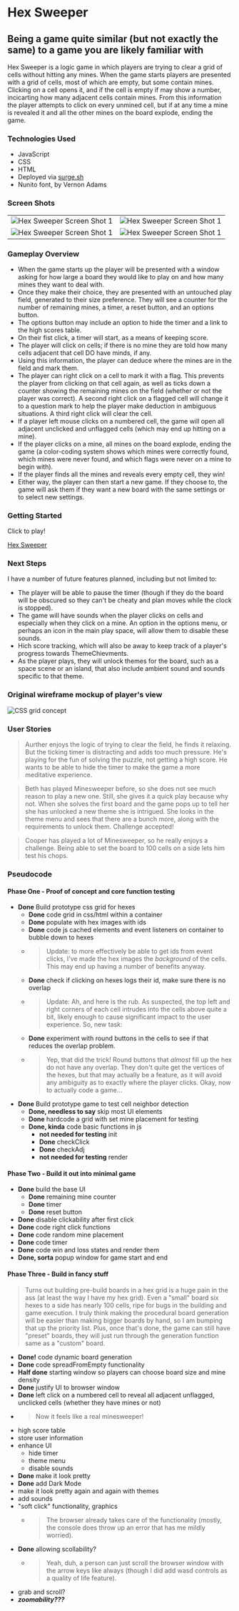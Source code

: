 # Hex Sweeper

## Being a game quite similar (but not exactly the same) to a game you are likely familiar with

Hex Sweeper is a logic game in which players are trying to clear a grid of cells without hitting any mines. When the game starts players are presented with a grid of cells, most of which are empty, but some contain mines. Clicking on a cell opens it, and if the cell is empty if may show a number, incicarting how many adjacent cells contain mines. From this information the player attempts to click on every unmined cell, but if at any time a mine is revealed it and all the other mines on the board explode, ending the game.

### Technologies Used

- JavaScript
- CSS
- HTML
- Deployed via [surge.sh](surge.sh)
- Nunito font, by Vernon Adams

### Screen Shots

|  |     |
|---------|------------------|
|![Hex Sweeper Screen Shot 1](https://i.imgur.com/bKlkNvk.png)|![Hex Sweeper Screen Shot 1](https://i.imgur.com/pDdQvUk.png)|
|![Hex Sweeper Screen Shot 1](https://i.imgur.com/v1soZCU.png)|![Hex Sweeper Screen Shot 1](https://i.imgur.com/vYB3J7b.png)

### Gameplay Overview

- When the game starts up the player will be presented with a window asking for how large a board they would like to play on and how many mines they want to deal with.
- Once they make their choice, they are presented with an untouched play field, generated to their size preference. They will see a counter for the number of remaining mines, a timer, a reset button, and an options button.
- The options button may include an option to hide the timer and a link to the high scores table.
- On their fist click, a timer will start, as a means of keeping score.
- The player will click on cells; if there is no mine they are told how many cells adjacent that cell DO have minds, if any.
- Using this information, the player can deduce where the mines are in the field and mark them.
- The player can right click on a cell to mark it with a flag. This prevents the player from clicking on that cell again, as well as ticks down a counter showing the remaining mines on the field (whether or not the player was correct). A second right click on a flagged cell will change it to a question mark to help the player make deduction in ambiguous situations. A third right click will clear the cell.
- If a player left mouse clicks on a numbered cell, the game will open all adjacent unclicked and unflagged cells (which may end up hitting on a mine).
- If the player clicks on a mine, all mines on the board explode, ending the game (a color-coding system shows which mines were correctly found, which mines were never found, and which flags were never on a mine to begin with).
- If the player finds all the mines and reveals every empty cell, they win!
- Either way, the player can then start a new game. If they choose to, the game will ask them if they want a new board with the same settings or to select new settings.

### Getting Started

Click to play!

[Hex Sweeper](http://hex-sweeper.surge.sh)

### Next Steps

I have a number of future features planned, including but not limited to:

- The player will be able to pause the timer (though if they do the board will be obscured so they can't be cheaty and plan moves while the clock is stopped).
- The game will have sounds when the player clicks on cells and especially when they click on a mine. An option in the options menu, or perhaps an icon in the main play space, will allow them to disable these sounds.
- Hich score tracking, which will also be away to keep track of a player's progress towards ThemeChievments.
- As the player plays, they will unlock themes for the board, such as a space scene or an island, that also include ambient sound and sounds specific to that theme.

### Original wireframe mockup of player's view

![CSS grid concept](https://i.imgur.com/x86Sp3M.png)

### User Stories

>Aurther enjoys the logic of trying to clear the field, he finds it relaxing. But the ticking timer is distracting and adds too much pressure. He's playing for the fun of solving the puzzle, not getting a high score. He wants to be able to hide the timer to make the game a more meditative experience.

>Beth has played Minesweeper before, so she does not see much reason to play a new one. Still, she gives it a quick play because why not. When she solves the first board and the game pops up to tell her she has unlocked a new theme she is intrigued. She looks in the theme menu and sees that there are a bunch more, along with the requirements to unlock them. Challenge accepted!

>Cooper has played a lot of Minesweeper, so he really enjoys a challenge. Being able to set the board to 100 cells on a side lets him test his chops.

### Pseudocode

#### Phase One - Proof of concept and core function testing

- **Done** Build prototype css grid for hexes
  - **Done** code grid in css/html within a container
  - **Done** populate with hex images with ids
  - **Done** code js cached elements and event listeners on container to bubble down to hexes
  - >Update: to more effectively be able to get ids from event clicks, I've made the hex images the *background* of the cells. This may end up having a number of benefits anyway.
  - **Done** check if clicking on hexes logs their id, make sure there is no overlap
  - >Update: Ah, and here is the rub. As suspected, the top left and right corners of each cell intrudes into the cells above quite a bit, likely enough to cause significant impact to the user experience. So, new task:
  - **Done** experiment with round buttons in the cells to see if that reduces the overlap problem.
  - > Yep, that did the trick! Round buttons that *almost* fill up the hex do not have any overlap. They don't quite get the vertices of the hexes, but that may actually be a feature, as it will avoid any ambiguity as to exactly where the player clicks. Okay, now to actually code a game...
- **Done** Build prototype game to test cell neighbor detection
  - **Done, needless to say** skip most UI elements
  - **Done** hardcode a grid with set mine placement for testing
  - **Done, kinda** code basic functions in js
    - **not needed for testing** init
    - **Done** checkClick
    - **Done** checkAdj
    - **not needed for testing** render

#### Phase Two - Build it out into minimal game

- **Done** build the base UI
  - **Done** remaining mine counter
  - **Done** timer
  - **Done** reset button
- **Done** disable clickability after first click
- **Done** code right click functions
- **Done** code random mine placement
- **Done** code timer
- **Done** code win and loss states and render them
- **Done, sorta** popup window for game start and end

#### Phase Three - Build in fancy stuff

> Turns out building pre-build boards in a hex grid is a huge pain in the ass (at least the way I have my hex grid). Even a "small" board six hexes to a side has nearly 100 cells, ripe for bugs in the building and game execution. I truly think making the procedural board generation will be easier than making bigger boards by hand, so I am bumping that up the priority list. Plus, once that's done, the game can still have "preset" boards, they will just run through the generation function same as a "custom" board.

- **Done!** code dynamic board generation
- **Done** code spreadFromEmpty functionality
- **Half done** starting window so players can choose board size and mine density
- **Done** justify UI to browser window
- **Done** left click on a numbered cell to reveal all adjacent unflagged, unclicked cells (whether they have mines or not)
- > Now it feels like a real minesweeper!
- high score table
- store user information
- enhance UI
  - hide timer
  - theme menu
  - disable sounds
- **Done** make it look pretty
- **Done** add Dark Mode
- make it look pretty again and again with themes
- add sounds
- "soft click" functionality, graphics
  - >The browser already takes care of the functionality (mostly, the console does throw up an error that has me mildly worried).
- **Done** allowing scollability?
  - > Yeah, duh, a person can just scroll the browser window with the arrow keys like always (though I did add wasd controls as a quality of life feature).
- grab and scroll?
- **_zoomability???_**